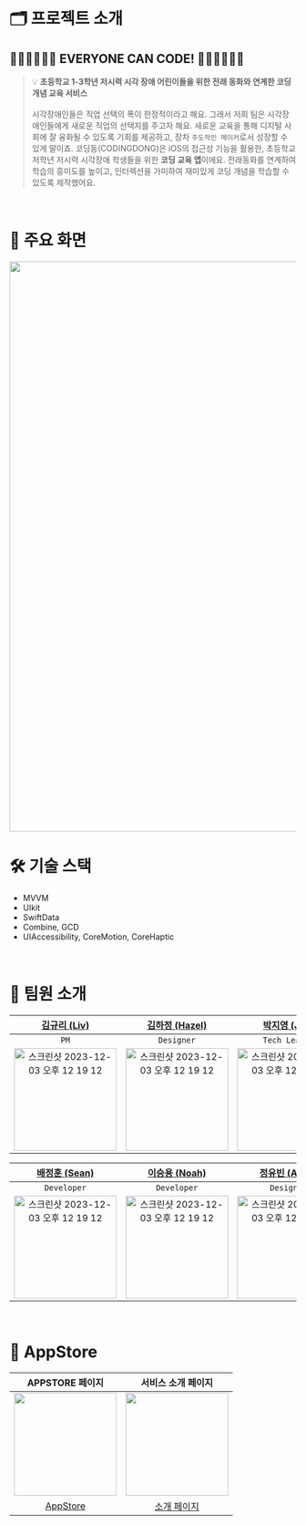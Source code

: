 # 🗂️ 프로젝트 소개
## 👩🏻‍💻🧑🏻‍💻 EVERYONE CAN CODE! 👩🏻‍💻🧑🏻‍💻

> 💡 **초등학교 1-3학년 저시력 시각 장애 어린이들을 위한 전래 동화와 연계한 코딩 개념 교육 서비스** <br/><br/>
시각장애인들은 직업 선택의 폭이 한정적이라고 해요. 그래서 저희 팀은 시각장애인들에게 새로운 직업의 선택지를 주고자 해요. 새로운 교육을 통해 디지털 사회에 잘 융화될 수 있도록 기회를 제공하고, 장차 `주도적인 메이커`로서 성장할 수 있게 말이죠.
코딩동(CODINGDONG)은 iOS의 접근성 기능을 활용한, 초등학교 저학년 저시력 시각장애 학생들을 위한 **코딩 교육 앱**이에요. 전래동화를 연계하여 학습의 흥미도를 높이고, 인터렉션을 가미하여 재미있게 코딩 개념을 학습할 수 있도록 제작했어요.


<br/>

# 📱 주요 화면
<img src = "https://github.com/DeveloperAcademy-POSTECH/MacC-Team5-COMBINE/assets/128671453/e8e0d7bd-d11e-40f4-87ff-0c74a71f3254" width = "1000">

<!--<img src = "https://github.com/DeveloperAcademy-POSTECH/MacC-Team5-COMBINE/assets/128671453/43ae2ace-ea49-4de7-a490-27a0c975729f" width = "500">|<img src = "https://github.com/DeveloperAcademy-POSTECH/MacC-Team5-COMBINE/assets/128671453/4e66d3c6-1447-4674-84f4-c83b3fcbb3b2" width = "500">|-->

<br/>

# 🛠️ 기술 스택
- MVVM
- UIkit
- SwiftData
- Combine, GCD
- UIAccessibility, CoreMotion, CoreHaptic
<br/>


# 👥 팀원 소개

|[김규리 (Liv)](https://github.com/LIVV23)|[김하정 (Hazel)](https://github.com/Khajeong)|[박지영 (Joy)](https://github.com/JYPjoy)|
|:----:|:---:|:---:|
|`PM`|`Designer`|`Tech Leader`|
|<img width="180" alt="스크린샷 2023-12-03 오후 12 19 12" src="https://github.com/DeveloperAcademy-POSTECH/MacC-Team5-COMBINE/assets/84610593/04baf25d-c80f-44ef-a98d-49be2cd2787f">|<img width="180" alt="스크린샷 2023-12-03 오후 12 19 12" src="https://github.com/DeveloperAcademy-POSTECH/MacC-Team5-COMBINE/assets/84610593/0bbe3986-e43a-4014-98e7-844072d17edf">|<img width="180" alt="스크린샷 2023-12-03 오후 12 19 12" src="https://github.com/DeveloperAcademy-POSTECH/MacC-Team5-COMBINE/assets/84610593/7ca44ccc-e1b5-4c24-a327-53460dbfeb79">|

|[배정훈 (Sean)](https://github.com/nss321)|[이승용 (Noah)](https://github.com/dtd1232)|[정유빈 (Anna)](https://github.com/addlight19)|
|:----:|:---:|:---:|
|`Developer`|`Developer`|`Designer`|
|<img width="180" alt="스크린샷 2023-12-03 오후 12 19 12" src="https://github.com/DeveloperAcademy-POSTECH/MacC-Team5-COMBINE/assets/84610593/eb5bfa3f-6e2f-4cda-8130-f2628939636c">|<img width="180" alt="스크린샷 2023-12-03 오후 12 19 12" src="https://github.com/DeveloperAcademy-POSTECH/MacC-Team5-COMBINE/assets/84610593/92c38b19-9194-4e4c-a9d4-5a5358f1c15a">|<img width="180" alt="스크린샷 2023-12-03 오후 12 19 12" src="https://github.com/DeveloperAcademy-POSTECH/MacC-Team5-COMBINE/assets/84610593/93d677f4-0f47-4e56-a1e5-6324a8b60435">|


<br/>


# 🛒 AppStore

|APPSTORE 페이지|서비스 소개 페이지|
|:----:|:---:|
|<img src="https://github.com/DeveloperAcademy-POSTECH/MacC-Team5-COMBINE/assets/84610593/8bdde528-9af8-4466-a216-720a4aa7e10b" width=180>|<img src="https://github.com/DeveloperAcademy-POSTECH/MacC-Team5-COMBINE/assets/84610593/2c6aea44-b4f1-4cc0-815f-7a3f32bf28bd" width=180>|
|[AppStore](https://apps.apple.com/kr/app/%EC%BD%94%EB%94%A9%EB%8F%99/id6469955220)|[소개 페이지](https://vagabond-quit-3bd.notion.site/CODINGDONG-078cef7489054c9e81efbc8ce081799c?pvs=4)|
